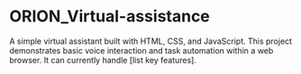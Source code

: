 # ORION_Virtual-assistance
A simple virtual assistant built with HTML, CSS, and JavaScript.  This project demonstrates basic voice interaction and task automation within a web browser.  It can currently handle [list key features].
